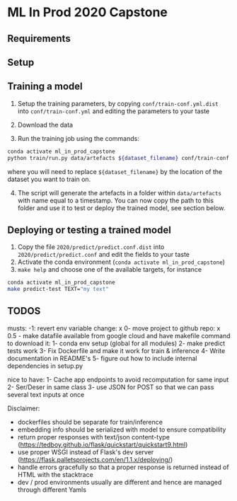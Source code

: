 # ML In Prod 2020 Capstone

## Requirements


## Setup


## Training a model


1. Setup the training parameters, by copying `conf/train-conf.yml.dist` into `conf/train-conf.yml` and editing the
parameters to your taste

2. Download the data

3. Run the training job using the commands:
```bash
conda activate ml_in_prod_capstone
python train/run.py data/artefacts ${dataset_filename} conf/train-conf.yml
```
where you will need to replace `${dataset_filename}` by the location of the dataset you want to train on.

4. The script will generate the artefacts in a folder within `data/artefacts` with name equal to a timestamp. You can now
copy the path to this folder and use it to test or deploy the trained model, see section below.

## Deploying or testing a trained model

1. Copy the file `2020/predict/predict.conf.dist` into `2020/predict/predict.conf` and edit the fields to your taste
2. Activate the conda environment (`conda activate ml_in_prod_capstone`)
3. `make help` and choose one of the available targets, for instance
```bash
conda activate ml_in_prod_capstone
make predict-test TEXT="my text"
```

## TODOS

musts:
-1: revert env variable change: x
0- move project to github repo: x
0.5 - make datafile available from google cloud and have makefile command to download it:
1- conda env setup (global for all modules)
2- make predict tests work
3- Fix Dockerfile and make it work for train & inference
4- Write documentation in README's
5- figure out how to include internal dependencies in setup.py


nice to have:
1- Cache app endpoints to avoid recomputation for same input
2- Ser/Deser in same class
3- use JSON for POST so that we can pass several text inputs at once


Disclaimer:
- dockerfiles should be separate for train/inference
- embedding info should be serialized with model to ensure compatibility
- return proper responses with text/json content-type (https://tedboy.github.io/flask/quickstart/quickstart9.html)
- use proper WSGI instead of Flask's dev server (https://flask.palletsprojects.com/en/1.1.x/deploying/) 
- handle errors gracefully so that a proper response is returned instead of HTML with the stacktrace
- dev / prod environments usually are different and hence are managed through different Yamls
